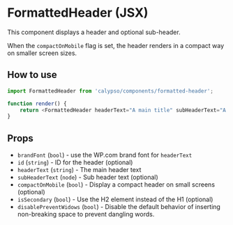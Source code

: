 # FormattedHeader (JSX)

This component displays a header and optional sub-header.

When the `compactOnMobile` flag is set, the header renders in a compact way on smaller screen sizes.

## How to use

```js
import FormattedHeader from 'calypso/components/formatted-header';

function render() {
	return <FormattedHeader headerText="A main title" subHeaderText="A main title" />;
}
```

## Props

- `brandFont` (`bool`) - use the WP.com brand font for `headerText`
- `id` (`string`) - ID for the header (optional)
- `headerText` (`string`) - The main header text
- `subHeaderText` (`node`) - Sub header text (optional)
- `compactOnMobile` (`bool`) - Display a compact header on small screens (optional)
- `isSecondary` (`bool`) - Use the H2 element instead of the H1 (optional)
- `disablePreventWidows` (`bool`) - Disable the default behavior of inserting non-breaking space to prevent dangling words.
